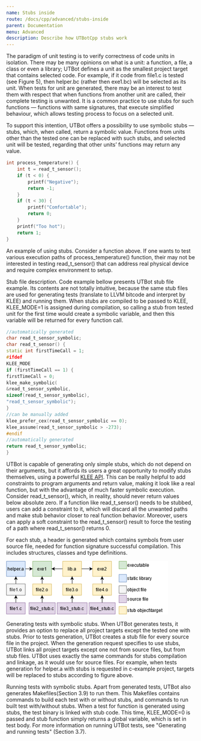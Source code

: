 ```yaml
---
name: Stubs inside
route: /docs/cpp/advanced/stubs-inside
parent: Documentation
menu: Advanced
description: Describe how UTBotCpp stubs work
---
```


The paradigm of unit testing is to verify correctness of code units in isolation. There may be many opinions on what is
a unit: a function, a file, a class or even a library; UTBot defines a unit as the smallest project target that contains
selected code. For example, if it code from file1.c is tested (see Figure 5), then helper.bc
(rather then exe1.bc) will be selected as its unit. When tests for unit are generated, there may be an interest to test
them with respect that when functions from another unit are called, their complete testing is unwanted. It is a common
practice to use stubs for such functions — functions with same signatures, that execute simplified behaviour, which
allows testing process to focus on a selected unit.

To support this intention, UTBot offers a possibility to use symbolic stubs — stubs, which, when called, return a
symbolic value. Functions from units other than the tested one can be replaced with such stubs, and selected unit will
be tested, regarding that other units’ functions may return any value.

```c++
int process_temperature() {
    int t = read_t_sensor();
    if (t < 0) {
        printf("Negative");
        return -1;
    }
    if (t < 30) {
        printf("Comfortable");
        return 0;
    }
    printf("Too hot");
    return 1;
}
```

An example of using stubs. Consider a function above. If one wants to test various execution paths of
process_temperature()
function, their may not be interested in testing read_t_sensor()
that can address real physical device and require complex environment to setup.

Stub file description. Code example bellow presents UTBot stub file example. Its contents are not totally intuitive, because the
same stub files are used for generating tests (translate to LLVM bitcode and interpret by KLEE) and running them. When
stubs are compiled to be passed to KLEE, KLEE_MODE=1 is assigned during compilation, so calling a stub from tested unit
for the first time would create a symbolic variable, and then this variable will be returned for every function call.

```c++
//automatically generated
char read_t_sensor_symbolic;
char read_t_sensor() {
static int firstTimeCall = 1;
#ifdef
KLEE_MODE
if (firstTimeCall == 1) {
firstTimeCall = 0;
klee_make_symbolic(
&read_t_sensor_symbolic,
sizeof(read_t_sensor_symbolic),
"read_t_sensor_symbolic");
}
//can be manually added
klee_prefer_cex(read_t_sensor_symbolic == 0);
klee_assume(read_t_sensor_symbolic > -273);
#endif
//automatically generated
return read_t_sensor_symbolic;
}
```

UTBot is capable of generating only simple stubs, which do not depend on their arguments, but it affords its users a
great opportunity to modify stubs themselves, using a powerful [KLEE API](https://klee.github.io/docs/intrinsics/). This can be really helpful to add
constraints to program arguments and return value, making it look like a real function, but with the advantage of much
faster symbolic execution. Consider read_t_sensor(), which, in reality, should never return values below absolute zero.
If a function like read_t_sensor() needs to be stubbed, users can add a constraint to it, which will discard all the
unwanted paths and make stub behavior closer to real function behavior. Moreover, users can apply a soft constraint to
the read_t_sensor() result to force the testing of a path where read_t_sensor() returns 0.

For each stub, a header is generated which contains symbols from user source file, needed for function signature
successful compilation. This includes structures, classes and type definitions.

![Stubs linking behaviour for c-example project](https://github.com/UnitTestBot/unittestbot.github.io/raw/source/resources/images/stubsExample.png)

Generating tests with symbolic stubs. When UTBot generates tests, it provides an option to replace all project targets
except the tested one with stubs. Prior to tests generation, UTBot creates a stub file for every source file in the
project. When the generation request specifies to use stubs, UTBot links all project targets except one not from source
files, but from stub files. UTBot uses exactly the same commands for stubs compilation and linkage, as it would use for
source files. For example, when tests generation for helper.a with stubs is requested in c-example project, targets will
be replaced to stubs according to figure above.

Running tests with symbolic stubs. Apart from generated tests, UTBot also generates Makefiles(Section 3.9) to run them.
This Makefiles contains commands to build each test with or without stubs, and commands to run built test with/without
stubs. When a test for function is generated using stubs, the test binary is linked with stub code. This time,
KLEE_MODE=0 is passed and stub function simply returns a global variable, which is set in test body. For more
information on running UTBot tests, see "Generating and running tests" (Section 3.7).